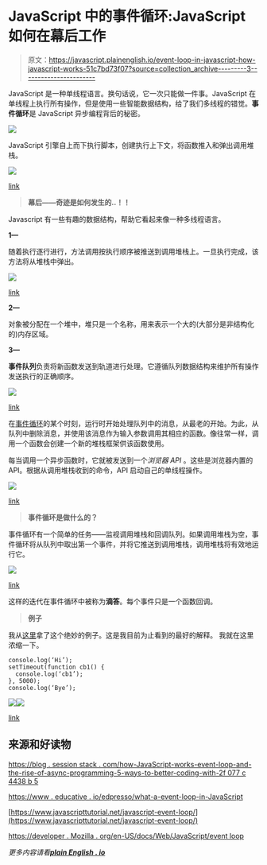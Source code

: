# JavaScript 中的事件循环:JavaScript 如何在幕后工作

> 原文：<https://javascript.plainenglish.io/event-loop-in-javascript-how-javascript-works-51c7bd73f07?source=collection_archive---------3----------------------->

JavaScript 是一种单线程语言。换句话说，它一次只能做一件事。JavaScript 在单线程上执行所有操作，但是使用一些智能数据结构，给了我们多线程的错觉。**事件循环**是 JavaScript 异步编程背后的秘密。

![](img/3b08f26f5bb325aabe8ca70fc4f34974.png)

JavaScript 引擎自上而下执行脚本，创建执行上下文，将函数推入和弹出调用堆栈。

![](img/b913cabcd18c4dd49f5420af0113f258.png)

[link](https://developer.mozilla.org/en-US/docs/Web/JavaScript/EventLoop)

> **幕后——奇迹是如何发生的..！！**

Javascript 有一些有趣的数据结构，帮助它看起来像一种多线程语言。

**1—**

随着执行逐行进行，方法调用按执行顺序被推送到调用堆栈上。一旦执行完成，该方法将从堆栈中弹出。

![](img/2958bbdc5aa8e31170d492b4e3989c4d.png)

[link](https://www.educative.io/edpresso/what-is-an-event-loop-in-javascript)

**2—**

对象被分配在一个堆中，堆只是一个名称，用来表示一个大的(大部分是非结构化的)内存区域。

**3—**

**事件队列**负责将新函数发送到轨道进行处理。它遵循队列数据结构来维护所有操作发送执行的正确顺序。

![](img/1dc4eec5678334105cc3408637b2ced1.png)

[link](https://www.educative.io/edpresso/what-is-an-event-loop-in-javascript)

在[事件循环](https://developer.mozilla.org/en-US/docs/Web/JavaScript/EventLoop#event_loop)的某个时刻，运行时开始处理队列中的消息，从最老的开始。为此，从队列中删除消息，并使用该消息作为输入参数调用其相应的函数。像往常一样，调用一个函数会创建一个新的堆栈框架供该函数使用。

每当调用一个异步函数时，它就被发送到一个*浏览器 API* 。这些是浏览器内置的 API。根据从调用堆栈收到的命令，API 启动自己的单线程操作。

![](img/157260c8e157ef0439f9a86aa6bce2db.png)

[link](https://blog.sessionstack.com/how-javascript-works-event-loop-and-the-rise-of-async-programming-5-ways-to-better-coding-with-2f077c4438b5)

> **事件循环是做什么的？**

事件循环有一个简单的任务——监视调用堆栈和回调队列。如果调用堆栈为空，事件循环将从队列中取出第一个事件，并将它推送到调用堆栈，调用堆栈将有效地运行它。

![](img/2ae24d06f1db862d8fe885dd8da1b604.png)

[link](https://blog.sessionstack.com/how-javascript-works-event-loop-and-the-rise-of-async-programming-5-ways-to-better-coding-with-2f077c4438b5)

这样的迭代在事件循环中被称为**滴答**。每个事件只是一个函数回调。

> **例子**

我从[这里](https://blog.sessionstack.com/how-javascript-works-event-loop-and-the-rise-of-async-programming-5-ways-to-better-coding-with-2f077c4438b5)拿了这个绝妙的例子。这是我目前为止看到的最好的解释。
我就在这里浓缩一下。

```
console.log(‘Hi’);
setTimeout(function cb1() { 
  console.log(‘cb1’);
}, 5000);
console.log(‘Bye’);
```

![](img/64e62bb8b0cf49b6477267d05e71eed3.png)![](img/81deb0b9a81cea889d7289f9d85fc1f7.png)

[link](https://blog.sessionstack.com/how-javascript-works-event-loop-and-the-rise-of-async-programming-5-ways-to-better-coding-with-2f077c4438b5)

## **来源和好读物**

[https://blog . session stack . com/how-JavaScript-works-event-loop-and-the-rise-of-async-programming-5-ways-to-better-coding-with-2f 077 c 4438 b 5](https://blog.sessionstack.com/how-javascript-works-event-loop-and-the-rise-of-async-programming-5-ways-to-better-coding-with-2f077c4438b5)

[https://www . educative . io/edpresso/what-a-event-loop-in-JavaScript](https://www.educative.io/edpresso/what-is-an-event-loop-in-javascript)

[https://www.javascripttutorial.net/javascript-event-loop/](https://www.javascripttutorial.net/javascript-event-loop/)

[https://developer . Mozilla . org/en-US/docs/Web/JavaScript/event loop](https://developer.mozilla.org/en-US/docs/Web/JavaScript/EventLoop)

*更多内容请看*[***plain English . io***](http://plainenglish.io/)